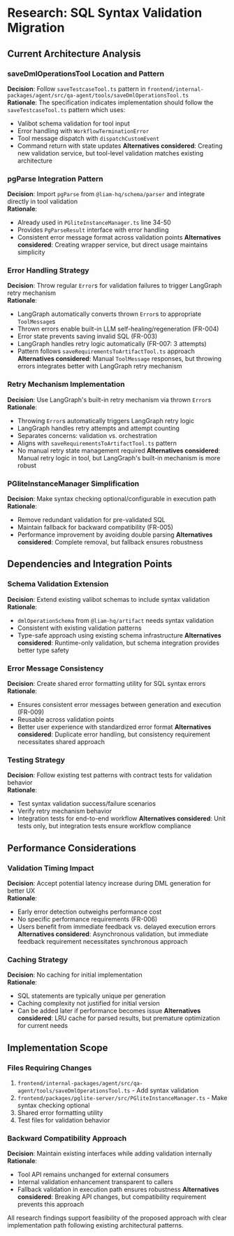 # Research: SQL Syntax Validation Migration

## Current Architecture Analysis

### saveDmlOperationsTool Location and Pattern

**Decision**: Follow `saveTestcaseTool.ts` pattern in `frontend/internal-packages/agent/src/qa-agent/tools/saveDmlOperationsTool.ts`  
**Rationale**: The specification indicates implementation should follow the `saveTestcaseTool.ts` pattern which uses:

- Valibot schema validation for tool input
- Error handling with `WorkflowTerminationError`
- Tool message dispatch with `dispatchCustomEvent`
- Command return with state updates
  **Alternatives considered**: Creating new validation service, but tool-level validation matches existing architecture

### pgParse Integration Pattern

**Decision**: Import `pgParse` from `@liam-hq/schema/parser` and integrate directly in tool validation  
**Rationale**:

- Already used in `PGliteInstanceManager.ts` line 34-50
- Provides `PgParseResult` interface with error handling
- Consistent error message format across validation points
  **Alternatives considered**: Creating wrapper service, but direct usage maintains simplicity

### Error Handling Strategy

**Decision**: Throw regular `Error`s for validation failures to trigger LangGraph retry mechanism  
**Rationale**:

- LangGraph automatically converts thrown `Error`s to appropriate `ToolMessage`s
- Thrown errors enable built-in LLM self-healing/regeneration (FR-004)
- Error state prevents saving invalid SQL (FR-003)
- LangGraph handles retry logic automatically (FR-007: 3 attempts)
- Pattern follows `saveRequirementsToArtifactTool.ts` approach
  **Alternatives considered**: Manual `ToolMessage` responses, but throwing errors integrates better with LangGraph retry mechanism

### Retry Mechanism Implementation

**Decision**: Use LangGraph's built-in retry mechanism via thrown `Error`s  
**Rationale**:

- Throwing `Error`s automatically triggers LangGraph retry logic
- LangGraph handles retry attempts and attempt counting
- Separates concerns: validation vs. orchestration
- Aligns with `saveRequirementsToArtifactTool.ts` pattern
- No manual retry state management required
  **Alternatives considered**: Manual retry logic in tool, but LangGraph's built-in mechanism is more robust

### PGliteInstanceManager Simplification

**Decision**: Make syntax checking optional/configurable in execution path  
**Rationale**:

- Remove redundant validation for pre-validated SQL
- Maintain fallback for backward compatibility (FR-005)
- Performance improvement by avoiding double parsing
  **Alternatives considered**: Complete removal, but fallback ensures robustness

## Dependencies and Integration Points

### Schema Validation Extension

**Decision**: Extend existing valibot schemas to include syntax validation  
**Rationale**:

- `dmlOperationSchema` from `@liam-hq/artifact` needs syntax validation
- Consistent with existing validation patterns
- Type-safe approach using existing schema infrastructure
  **Alternatives considered**: Runtime-only validation, but schema integration provides better type safety

### Error Message Consistency

**Decision**: Create shared error formatting utility for SQL syntax errors  
**Rationale**:

- Ensures consistent error messages between generation and execution (FR-009)
- Reusable across validation points
- Better user experience with standardized error format
  **Alternatives considered**: Duplicate error handling, but consistency requirement necessitates shared approach

### Testing Strategy

**Decision**: Follow existing test patterns with contract tests for validation behavior  
**Rationale**:

- Test syntax validation success/failure scenarios
- Verify retry mechanism behavior
- Integration tests for end-to-end workflow
  **Alternatives considered**: Unit tests only, but integration tests ensure workflow compliance

## Performance Considerations

### Validation Timing Impact

**Decision**: Accept potential latency increase during DML generation for better UX  
**Rationale**:

- Early error detection outweighs performance cost
- No specific performance requirements (FR-006)
- Users benefit from immediate feedback vs. delayed execution errors
  **Alternatives considered**: Asynchronous validation, but immediate feedback requirement necessitates synchronous approach

### Caching Strategy

**Decision**: No caching for initial implementation  
**Rationale**:

- SQL statements are typically unique per generation
- Caching complexity not justified for initial version
- Can be added later if performance becomes issue
  **Alternatives considered**: LRU cache for parsed results, but premature optimization for current needs

## Implementation Scope

### Files Requiring Changes

1. `frontend/internal-packages/agent/src/qa-agent/tools/saveDmlOperationsTool.ts` - Add syntax validation
2. `frontend/packages/pglite-server/src/PGliteInstanceManager.ts` - Make syntax checking optional
3. Shared error formatting utility
4. Test files for validation behavior

### Backward Compatibility Approach

**Decision**: Maintain existing interfaces while adding validation internally  
**Rationale**:

- Tool API remains unchanged for external consumers
- Internal validation enhancement transparent to callers
- Fallback validation in execution path ensures robustness
  **Alternatives considered**: Breaking API changes, but compatibility requirement prevents this approach

All research findings support feasibility of the proposed approach with clear implementation path following existing architectural patterns.
